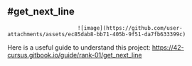 #get_next_line
-------
                          ![image](https://github.com/user-attachments/assets/ec85dab8-bb71-405b-9f51-da7fb633399c)

Here is a useful guide to understand this project:
https://42-cursus.gitbook.io/guide/rank-01/get_next_line
